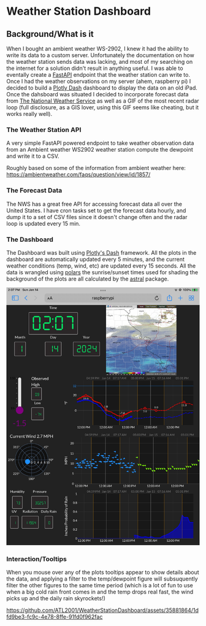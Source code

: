 # Weather Station Dashboard

## Background/What is it
When I bought an ambient weather WS-2902, I knew it had the ability to write its data to a custom server.  Unfortunately the documentation on how the weather station sends data was lacking, and most of my searching on the internet for a solution didn't result in anything useful.  I was able to eventally create a [FastAPI](https://fastapi.tiangolo.com/) endpoint that the weather station can write to.  Once I had the weather observations on my server (ahem, raspberry pi) I decided to build a [Plotly Dash](https://dash.plotly.com/) dashboard to display the data on an old iPad.  Once the dahsboard was situated I decided to incorporate forecast data from [The National Weather Service](https://www.weather.gov/documentation/services-web-api) as well as a GIF of the most recent radar loop (full disclosure, as a GIS lover, using this GIF seems like cheating, but it works really well).

### The Weather Station API
A very simple FastAPI powered endpoint to take weather observation data from an Ambient weather WS2902 weather station compute the dewpoint and write it to a CSV.

Roughly based on some of the information from ambient weather here: https://ambientweather.com/faqs/question/view/id/1857/

### The Forecast Data
The NWS has a great free API for accessing forecast data all over the United States.   I have cron tasks set to get the forecast data hourly, and dump it to a set of CSV files since it doesn't change often and the radar loop is updated every 15 min.

### The Dashboard
The Dashboard was built using [Plotly's Dash](https://dash.plotly.com/) framework.  All the plots in the dashboard are automatically updated every 5 minutes, and the current weather conditions (temp, wind, etc) are updated every 15 seconds.  All the data is wrangled using [polars](https://docs.pola.rs/) the sunrise/sunset times used for shading the background of the plots are all calculated by the [astral](https://astral.readthedocs.io/en/latest/) package. 

![Screenshot of the weather dashboard from a cold January afternoon](Weather_Dashboard.PNG "Brrrr that's chilly!")

### Interaction/Tooltips
When you mouse over any of the plots tooltips appear to show details about the data, and applying a filter to the temp/dewpoint figure will subsuquently filter the other figures to the same time period (which is a lot of fun to use when a big cold rain front comes in and the temp drops real fast, the wind picks up and the daily rain skyrockets!)


https://github.com/ATL2001/WeatherStationDashboard/assets/35881864/1dfd9be3-fc9c-4e78-8ffe-91fd0f962fac

